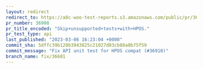 ```yaml
---
layout: redirect
redirect_to: https://a8c-woo-test-reports.s3.amazonaws.com/public/pr/36908/api/index.html
pr_number: 36908
pr_title_encoded: "Skip+unsupported+tests+with+HPOS."
pr_test_type: api
last_published: "2023-03-06 16:23:04 +0000"
commit_sha: 5dffc39b120b3943825c21027d03cb88a0b75f59
commit_message: "Fix API unit test for HPOS compat (#36910)"
branch_name: fix/36681
---
```

